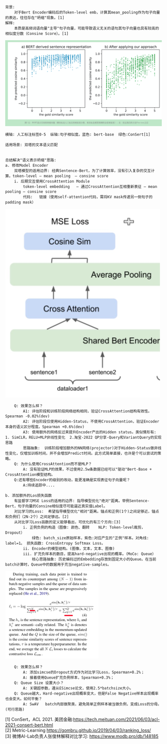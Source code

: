 ```
背景:    
    对于Bert Encoder编码后的Token-level emb，计算其mean_pooling作为句子向量的表达，往往存在"坍缩"现象。[1]    
解释:     
    本质是高频词语向量"主导"句子向量，可能导致语义无关的语句其句子向量也具有较高的相似度分数（Consine Score）。[1]  
```  
![](./paper/bert_representation.png)
```  
横轴: 人工标注标签0-5  纵轴:句子相似度。蓝色: bert-base  绿色:ConSert[1]    
    
适用场景: 双塔的文本语义匹配    
    
    
总结解决"语义表示坍缩"思路:    
a. 修改Model Encoder    
    双塔模型的适用边界: 经典Sentence-Bert，为了计算效率，没有引入复杂的交互计算。token-level — mean pooling  — consine score    
    i. 后期交互使用CrossAttention Module    
        token-level embedding   — 通过CrossAttention互相重新表征 — mean pooling — consine score    
        代码:   链接（使用self-attention代码，需将KV mask传递另一侧句子的padding mask） 
```       
![](./paper/cross_attention.png) 
```     
    Q: 效果怎么样？    
        A1: 评估阶段和训练阶段网络结构相同，验证CrossAttention结构有效性。Spearman -0.02%(dev)    
        A2: 评估阶段仅使用Hidden-Status，不使用CrossAttention，验证Encoder本身的语义区分程度。Spearman +0.6%(dev)    
        A3: 使用额外的网络反过来提升Encoder产出的Hidden status。类似情形有:  1. SimCLR，RELU+MLP非线性变化  2.淘宝-2022 QP分享-Query和VariantQuery的实现思路    
        思路抽象:  训练阶段增加额外的NN网络(projector)对于Hidden-Status做非线性变化，仅增加训练时间，并不会增加Predict时间。此方式简单直接，也许是个可以尝试的策略。    
    Q: 为什么使用CrossAttention而不是MLP？      
        A: 没有验证MLP的效果，不过使用2.5w条数据已经可以"驱动"Bert-Base + CrossAttention模型结构。    
    Q:还有哪些Encoder的级别的改动，能更准确是实现表征句子向量呢？  
        A:持续追踪中....   
   
b. 添加额外的Los损失函数  
    有监督学习MSE Loss的适用的边界: 指导模型优化"绝对"距离。举例Sentence-Bert，句子向量的Consine相似度尽可能逼近真实值Label。  
    对比学习的Loss:  希望指导模型优化"相对"距离。锚点和正例(1个)之间足够近，锚点和负例们（2N-2个）之间足够远。[2]  
    从对比学习Loss函数的定义能够看出，可优化的有三个方向:[3]  
        i. 正例负例的构造（图像: 颜色、翻转    NLP: Token-level裁剪，Dropout）  
            绿色: batch_size原始样本，紫色:对应产生的"正例"样本。对角线: label=1。 损失函数: CrossEntropy Softmax Loss。  
        ii. Encoder的模型结构。(图像，文本，文本、图像)  
        iii. 扩充负样本的数目，提高hard-negative出现的概率。（MoCo: Queue）  
            核心思路抽象: 历史编码过的Embedding存放到固定大小的Queue。在当前batch计算时，Queue中的数据用于充当negative-samples。
```   
![](./paper/contrastive_loss.png)      
```
    Q: 效果怎么样？  
        A: 添加simcse的Dropout方式作为对比学习Loss，Spearman+0.2%；  
        A: 接着使用Queue扩充负例样本，Spearman+0.3%；  
    Q: Queue Size 设置大小？  
        A: 关键超参数，遵从ESimcse论文，使用2.5*batchsize大小。  
    Q: Queue越大，Hard-negative出现概率变大，但是False Negative样本出现概率也会变大。如何平衡？  
        A: SwAV   batch内部做聚类，避免简单正例样本被当做负例，变成Loss的分母。(可行思路)  
```
  
[1] ConSert，ACL 2021. 美团金融:https://tech.meituan.com/2021/06/03/acl-2021-consert-bert.html  
[2] Metric-Learning  https://gombru.github.io/2019/04/03/ranking_loss/  
[3] 微博AI-Lab负责人张俊林解释对比学习: https://www.modb.pro/db/148185  